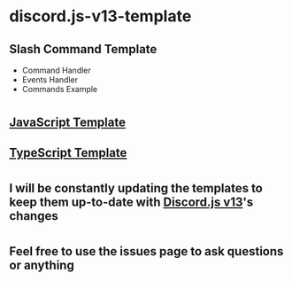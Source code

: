 # discord.js-v13-template
## Slash Command Template
- Command Handler
- Events Handler
- Commands Example
#
## [JavaScript Template](https://github.com/KeshSenpai/discord.js-v13-template/tree/js)
## [TypeScript Template](https://github.com/KeshSenpai/discord.js-v13-template/tree/ts)
#
## I will be constantly updating the templates to keep them up-to-date with [Discord.js v13](https://github.com/discordjs/discord.js/tree/v13)'s changes
#
## Feel free to use the issues page to ask questions or anything
#